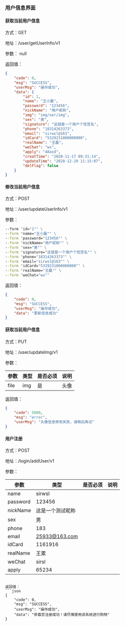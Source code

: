 ### 用户信息界面

#### 获取当前用户信息
方式：GET

地址：/user/getUserInfo/v1

参数： null

返回值：
```json
{
    "code": 0,
    "msg": "SUCCESS",
    "userMsg": "操作成功",
    "data": {
        "id": 1,
        "name": "王小磊",
        "password": "123456",
        "nickName": "用户昵称",
        "img": "img/ser/img",
        "sex": "男",
        "signature": "这就是一个用户个性签名",
        "phone": "18314263373",
        "email": "sirwsl@163",
        "idCard": "5329231000000000",
        "realName": "王磊",
        "weChat": "wx",
        "apply": "48asd",
        "creatTime": "2020-11-17 09:31:14",
        "updateTime": "2020-12-29 11:15:07",
        "delFlag": false
    }
}
```

#### 修改当前用户信息
方式：POST

地址：/user/updateUserInfo/v1

参数： 
```cmd  
--form 'id="1"' \
--form 'name="王小磊"' \
--form 'password="123456"' \
--form 'nickName="用户昵称"' \
--form 'sex="男"' \
--form 'signature="这就是一个用户个性签名"' \
--form 'phone="18314263373"' \
--form 'email="sirwsl@163"' \
--form 'idCard="5329231000000000"' \
--form 'realName="王磊"' \
--form 'weChat="wx"'
```
返回值：
```json
{
    "code": 0,
    "msg": "SUCCESS",
    "userMsg": "操作成功",
    "data": "更新信息成功"
}
```

#### 获取当前用户信息
方式：PUT

地址：/user/updateImg/v1

参数： 

|参数|类型|是否必须|说明|
|---|---|---|---|
|file|img|是|头像|

返回值：
```json
{
    "code": 5000,
    "msg": "error",
    "userMsg": "头像信息修改失败，请稍后再试"
}
```

#### 用户注册
方式：POST

地址：/login/addUser/v1

参数：

|参数|类型|是否必须|说明|
|---|---|---|---|
|name|sirwsl|
|password|123456|
|nickName|这是一个测试昵称|
|sex|男|
|phone|183|
|email|25933@163.com|
|idCard|1161916|
|realName|王累|
|weChat|sirsl|
|apply|65234|

```

返回值：
```json
{
    "code": 0,
    "msg": "SUCCESS",
    "userMsg": "操作成功",
    "data": "恭喜您注册成功！请尽情使用该系统进行购物"
}
```

